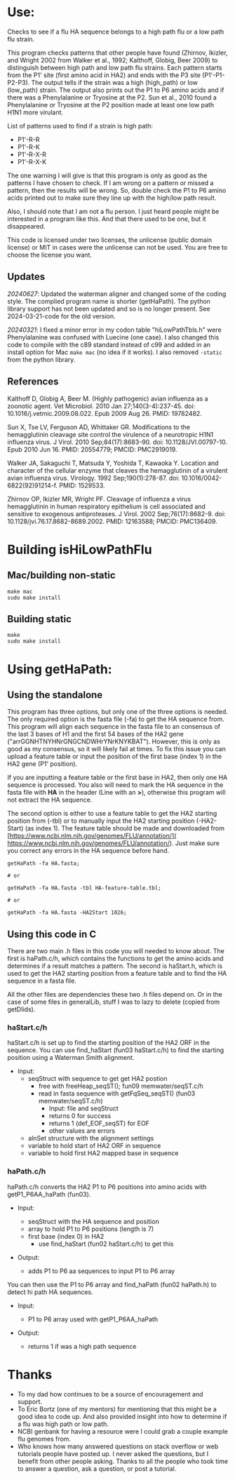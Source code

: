 # Use:

Checks to see if a flu HA sequence belongs to a high path
  flu or a low path flu strain.

This program checks patterns that other people have found
  (Zhirnov, Ikizler, and Wright 2002 from
   Walker et al., 1992; Kalthoff, Globig, Beer 2009) to
  distinguish between high path and low path flu strains.
  Each pattern starts from the P1' site (first amino acid
  in HA2) and ends with the P3 site (P1'-P1-P2-P3). The
  output tells if the strain was a high (high\_path) or
  low (low\_path) strain. The output also prints out the
  P1 to P6 amino acids and if there was a Phenylalanine or
  Tryosine at the P2. Sun et al., 2010 found a
  Phenylalanine or Tryosine at the P2 position made at
  least one low path H1N1 more virulant.

List of patterns used to find if a strain is high path:

- P1'-R-R
- P1'-R-K
- P1'-R-X-R
- P1'-R-X-K

The one warning I will give is that this program is only as
  good as the patterns I have chosen to check. If I am
  wrong on a pattern or missed a pattern, then the results
  will be wrong. So, double check the P1 to P6 amino acids
  printed out to make sure they line up with the high/low
  path result.

Also, I should note that I am not a flu person. I just
  heard people might be interested in a program like this.
  And that there used to be one, but it disappeared.

This code is licensed under two licenses, the unlicense
  (public domain license) or MIT in cases were the
  unlicense can not be used. You are free to choose the
  license you want.

## Updates

*20240627*: Updated the waterman aligner and changed some
  of the coding style. The complied program name is
  shorter (getHaPath). The python library support has not
  been updated and so is no longer present.
  See 2024-03-21-code for the old version.

*20240321*: I fixed a minor error in my codon table 
  "hiLowPathTbls.h" were Phenylalanine was confused with
   Luecine (one case). I also changed this code to
   compile with the c89 standard instead of c99 and added
   in an install option for Mac `make mac` (no idea if it
   works). I also removed `-static` from the python
   library.

## References

Kalthoff D, Globig A, Beer M. (Highly pathogenic) avian
  influenza as a zoonotic agent.  Vet Microbiol.
  2010 Jan 27;140(3-4):237-45.
  doi: 10.1016/j.vetmic.2009.08.022. Epub 2009 Aug 26.
  PMID: 19782482.

Sun X, Tse LV, Ferguson AD, Whittaker GR. Modifications to
  the hemagglutinin cleavage site control the virulence of
  a neurotropic H1N1 influenza virus. J Virol. 2010
  Sep;84(17):8683-90. doi: 10.1128/JVI.00797-10.
  Epub 2010 Jun 16. PMID: 20554779; PMCID: PMC2919019.

Walker JA, Sakaguchi T, Matsuda Y, Yoshida T,
  Kawaoka Y. Location and character of the cellular enzyme
  that cleaves the hemagglutinin of a virulent avian
  influenza virus. Virology. 1992 Sep;190(1):278-87.
  doi: 10.1016/0042-6822(92)91214-f. PMID: 1529533.

Zhirnov OP, Ikizler MR, Wright PF. Cleavage of influenza a
  virus hemagglutinin in human respiratory epithelium is
  cell associated and sensitive to exogenous antiproteases.
  J Virol. 2002 Sep;76(17):8682-9.
  doi: 10.1128/jvi.76.17.8682-8689.2002.
  PMID: 12163588; PMCID: PMC136409.

# Building isHiLowPathFlu

## Mac/building non-static

```
make mac
sudo make install
```

## Building static

```
make
sudo make install
```

# Using getHaPath:

## Using the standalone

This program has three options, but only one of the three
  options is needed. The only required option is the fasta
  file (-fa) to get the HA sequence from. This program
  will align each sequence in the fasta file to an
  consensus of the last 3 bases of H1 and the first 54
  bases of the HA2 gene
  ("arrGGNHTNYHNrGNGCNDWHrYNrKNYKBAT"). However, this is
  only as good as my consensus, so it will likely fail at
  times. To fix this issue you can upload a feature table
  or input the position of the first base (index 1) in the
  HA2 gene (P1' position).

If you are inputting a feature table or the first base in
  HA2, then only one HA sequence is processed. You also
  will need to mark the HA sequence in the fasta file with
  **HA** in the header (Line with an **>**), otherwise
  this program will not extract the HA sequence.

The second option is either to use a feature table to get
  the HA2 starting position from (-tbl) or to manually
  input the HA2 starting position (-HA2-Start)
  (as index 1). The feature table should be made and
  downloaded from 
  [https://www.ncbi.nlm.nih.gov/genomes/FLU/annotation/](
   https://www.ncbi.nlm.nih.gov/genomes/FLU/annotation/).
  Just make sure you correct any errors in the HA sequence
  before hand.

```
getHaPath -fa HA.fasta;

# or

getHaPath -fa HA.fasta -tbl HA-feature-table.tbl;

# or

getHaPath -fa HA.fasta -HA2Start 1026;
```

## Using this code in C

There are two main .h files in this code you will needed
  to know about. The first is haPath.c/h, which
  contains the functions to get the amino acids and
  determines if a result matches a pattern. The second is
  haStart.h, which is used to get the HA2 starting
  position from a feature table and to find the HA sequence
  in a fasta file.

All the other files are dependencies these two .h files
  depend on. Or in the case of some files in generalLib,
  stuff I was to lazy to delete (copied from getDIids).

### haStart.c/h

haStart.c/h is set up to find the starting position of
  the HA2 ORF in the sequence. You can use find_haStart
  (fun03 haStart.c/h) to find the starting position using
  a Waterman Smith alignment.

- Input:
  - seqStruct with sequence to get get HA2 postion
    - free with freeHeap_seqST(); fun09 memwater/seqST.c/h
    - read in fasta sequence with getFqSeq_seqST()
      (fun03 memwater/seqST.c/h)
      - Input: file and seqStruct
      - returns 0 for success
      - returns 1 (def_EOF_seqST) for EOF
      - other values are errors
  - alnSet structure with the alignment settings
  - variable to hold start of HA2 ORF in sequence
  - variable to hold first HA2 mapped base in sequence

### haPath.c/h

haPath.c/h converts the HA2 P1 to P6 positions into amino
  acids with getP1_P6AA_haPath (fun03).

- Input:
  - seqStruct with the HA sequence and position
  - array to hold P1 to P6 positions (length is 7)
  - first base (index 0) in HA2
    - use find_haStart (fun02 haStart.c/h) to get this

- Output:
  - adds P1 to P6 aa sequences to input P1 to P6 array

You can then use the P1 to P6 array and find_haPath (fun02
  haPath.h) to detect hi path HA sequences.

- Input:
  - P1 to P6 array used with getP1_P6AA_haPath

- Output:
  - returns 1 if was a high path sequence

# Thanks

- To my dad how continues to be a source of encouragement
  and support.
- To Eric Bortz (one of my mentors) for mentioning that
  this might be a good idea to code up. And also provided
  insight into how to determine if a flu was high path or
  low path.
- NCBI genbank for having a resource were I could grab a
  couple example flu genomes from.
- Who knows how many answered questions on stack overflow
  or web tutorials people have posted up. I never asked
  the questions, but I benefit from other people asking.
  Thanks to all the people who took time to answer a
  question, ask a question, or post a tutorial.
